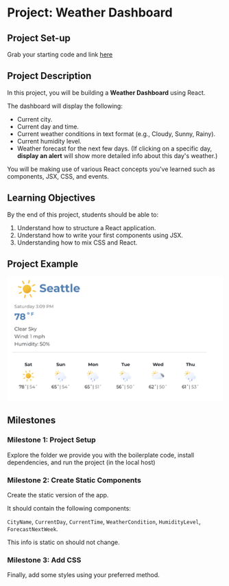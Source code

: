 # Project: Weather Dashboard

## Project Set-up

Grab your starting code and link [here](https://github.com/kiboschool/frontend-week-4-final-project)

## Project Description

In this project, you will be building a **Weather Dashboard** using React.

The dashboard will display the following:

- Current city.
- Current day and time.
- Current weather conditions in text format (e.g., Cloudy, Sunny, Rainy).
- Current humidity level.
- Weather forecast for the next few days. (If clicking on a specific day, **display an alert** will show more detailed info about this day's weather.)

You will be making use of various React concepts you've learned such as components, JSX, CSS, and events.

## Learning Objectives

By the end of this project, students should be able to:

1. Understand how to structure a React application.
2. Understand how to write your first components using JSX.
3. Understanding how to mix CSS and React.

## Project Example

![Screenshot 2023-06-08 at 14.48.28.png](./project/screenshot-2023-06-08-at-14.48.28.png)

## Milestones

### Milestone 1: Project Setup

Explore the folder we provide you with the boilerplate code, install dependencies, and run the project (in the local host)

### Milestone 2: Create Static Components

Create the static version of the app.

It should contain the following  components:

`CityName`, `CurrentDay`, `CurrentTime`, `WeatherCondition`, `HumidityLevel`, `ForecastNextWeek`. 

This info is static on should not change.

### Milestone 3: Add CSS

Finally, add some styles using your preferred method.
